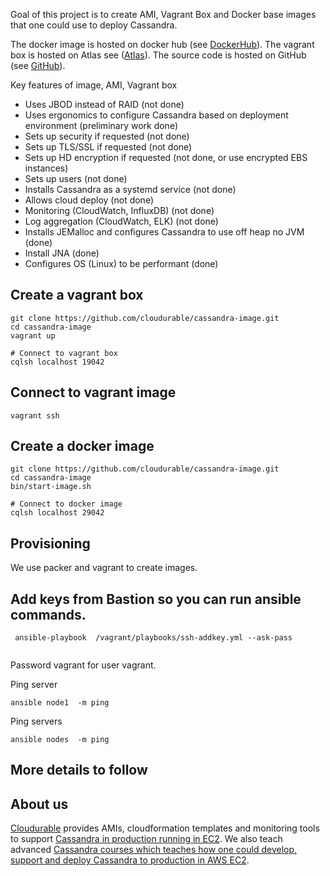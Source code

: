 Goal of this project is to create AMI, Vagrant Box and Docker base images that one could use to deploy Cassandra.

The docker image is hosted on docker hub (see [DockerHub](https://hub.docker.com/r/cloudurable/cassandra/)).
The vagrant box is hosted on Atlas see ([Atlas](https://atlas.hashicorp.com/cloudurable/boxes/cassandra)).
The source code is hosted on GitHub (see [GitHub](https://github.com/cloudurable/cassandra-image)).

Key features of image, AMI, Vagrant box

* Uses JBOD instead of RAID (not done)
* Uses ergonomics to configure Cassandra based on deployment environment (preliminary work done)
* Sets up security if requested (not done)
* Sets up TLS/SSL if requested (not done)
* Sets up HD encryption if requested (not done, or use encrypted EBS instances)
* Sets up users (not done)
* Installs Cassandra as a systemd service (not done) 
* Allows cloud deploy (not done)
* Monitoring (CloudWatch, InfluxDB) (not done)
* Log aggregation (CloudWatch, ELK) (not done)
* Installs JEMalloc and configures Cassandra to use off heap no JVM (done)
* Install JNA (done)
* Configures OS (Linux) to be performant (done)


## Create a vagrant box
```
git clone https://github.com/cloudurable/cassandra-image.git
cd cassandra-image 
vagrant up 

# Connect to vagrant box
cqlsh localhost 19042
```

## Connect to vagrant image
```
vagrant ssh
```

## Create a docker image
```
git clone https://github.com/cloudurable/cassandra-image.git
cd cassandra-image 
bin/start-image.sh

# Connect to docker image
cqlsh localhost 29042
```

## Provisioning
We use packer and vagrant to create images. 


##  Add keys from Bastion so you can run ansible commands.

```
 ansible-playbook  /vagrant/playbooks/ssh-addkey.yml --ask-pass
 
```

Password vagrant for user vagrant.

Ping server

```
ansible node1  -m ping
```

Ping servers

```
ansible nodes  -m ping
```

## More details to follow


## About us
[Cloudurable](http://cloudurable.com/) provides AMIs, cloudformation templates and monitoring tools 
to support [Cassandra in production running in EC2](http://cloudurable.com/services/index.html). 
We also teach advanced [Cassandra courses which teaches how one could develop, support and deploy Cassandra to production in AWS EC2](http://cloudurable.com/services/index.html). 


